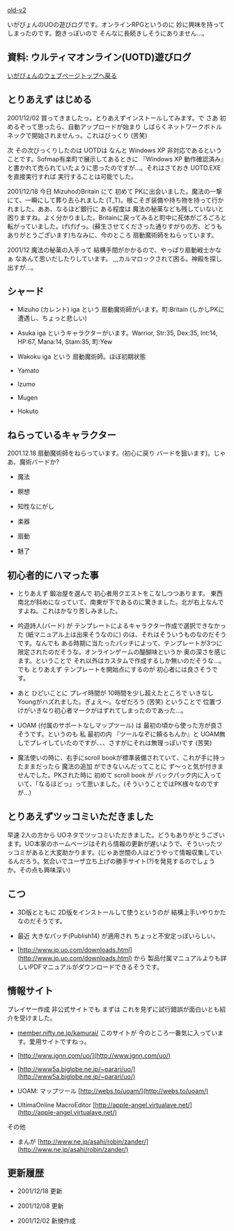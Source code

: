 [old-v2](memogameuo-orig.html)

いがぴょんのUOの遊びログです。オンラインRPGというのに 妙に興味を持ってしまったのです。飽きっぽいので そんなに長続きしそうにありません…。

## 資料: ウルティマオンライン(UOTD)遊びログ

[いがぴょんのウェブページトップへ戻る](../../index.html)

## とりあえず はじめる

2001/12/02 買ってきましたっ。とりあえずインストールしてみます。で さあ 初めるぞって思ったら、自動アップロードが始まり しばらくネットワークボトルネックで開始されませんっ。これはびっくり
(苦笑)

次 その次びっくりしたのは UOTDは なんと Windows XP 非対応であるということです。Sofmap有楽町で展示してあるときに 『Windows XP 動作確認済み』 と書かれて売られていたように思ったのですが…。それはさておき UOTD.EXE を直接実行すれば 実行することは可能でした。

2001/12/18 今日 MizuhoのBritain にて 初めて PKに出会いました。魔法の一撃にて、一瞬にして葬り去られました (T_T)。根こそぎ装備や持ち物を持って行かれました。ああ、なるほど銀行に ある程度は 魔法の秘薬なども残していないと困りますね。よく分かりました。Britainに戻ってみると町中に死体がごろごろと転がっていました。げげげっ。(蘇生させてくださった通りすがりの方、どうもありがとうございます)ちなみに、今のところ 扇動魔術師をねらっています。

2001/12 魔法の秘薬の入手って 結構手間がかかるので、やっぱり扇動戦士かなぁ なあんて思いだしたりしています。
,,,カルマロックされて困る。神殿を探し出すが…。

## シャード

* Mizuho (カレント)
  iga という 扇動魔術師がいます。町:Britain (しかしPKに遭遇し、ちょっと悲しい)
  
* Asuka
  iga というキャラクターがいます。Warrior, Str:35, Dex:35, Int:14, HP:67,
  Mana:14, Stam:35, 町:Yew
  
* Wakoku
  iga という 扇動魔術師。ほぼ初期状態
  
* Yamato
  
* Izumo
  
* Mugen
  
* Hokuto

## ねらっているキャラクター

2001.12.18 扇動魔術師をねらっています。(初心に戻り バードを狙います)。じゃあ、魔術バードか?

* 魔法
  
* 瞑想
  
* 知性なにがし
  
* 楽器
  
* 扇動
  
* 魅了

## 初心者的にハマった事

* とりあえず 鍛冶屋を選んで 初心者用クエストをこなしつつあります。
  東西南北が斜めになっていて、南東が下であるのに驚きました。北が右上なんですよね。これはかなり苦しみました。
  
* 吟遊詩人(バード) が テンプレートによるキャラクター作成で選択できなかった
  (紙マニュアル上は出来そうなのに) のは、それはそういうものなのだそうです。なんでも
  ある時期に当たったパッチによって、テンプレートが3つに限定されたのだそうな。オンラインゲームの醍醐味というか
  奥の深さを感じます。ということで それ以外はカスタムで作成するしか無いのだそうな…。でも
  とりあえず テンプレートを開始点にするのが 初心者には良さそうです。
  
* あと ひどいことに プレイ時間が 10時間を少し超えたところで いきなし Youngがハズれました。ぎょえ～。なぜだろう
(苦笑)
  ということで 位置づけがいきなり初心者マークがはずれてしまったのであった…。
  
* UOAM (付属のサポートなしマップツール) は 最初の頃から使った方が良さそうです。というのも
  私 最初の内 『ツールなぞに頼るもんか』と UOAM無しでプレイしていたのですが、、、さすがにそれは無理っぽいです
  (苦笑)
  
* 魔法使いの時に、右手にscroll bookが標準装備されていて、これが手に持ったままだったら
  魔法の追加 ができないんだってことに ず～っと気が付きませんでした。PKされた時に 初めて scroll book が バックパック内に入っていて、「なるほどっ」って思いました。(そういうことではPK様々なのですが…)

## とりあえずツッコミいただきました

早速 2人の方から UOネタでツッコミいただきました。どうもありがとうございます。UO本家のホームページはそれら情報の更新が遅いようで、そういったツッコミがあると大変助かります。(じゃあ世間の人はどうやって情報収集しているんだろう。気合いでユーザ立ち上げの勝手サイト(?)を発見するのでしょうか。その点も興味深い)

## こつ

* 3D版とともに 2D版をインストールして使うというのが 結構上手いやりかたなのだそうです。
  
* 最近 大きなパッチ(Publish14) が適用され ちょっと不安定っぽいらしい。
  
* [http://www.jp.uo.com/downloads.html](http://www.jp.uo.com/downloads.html) から 製品付属マニュアルよりも詳しいPDFマニュアルがダウンロードできるそうです。

## 情報サイト

プレイヤー作成 非公式サイトでも まずは これを見ずに試行錯誤が面白いとも紹介を受けました。

* [member.nifty.ne.jp/kamurai/](member.nifty.ne.jp/kamurai/)
  このサイトが 今のところ一番気に入っています。愛用サイトですねっ。
  
* [http://www.jgnn.com/uo/](http://www.jgnn.com/uo/)
  
* [http://www5a.biglobe.ne.jp/~parari/uo/](http://www5a.biglobe.ne.jp/~parari/uo/)
  
* UOAM: マップツール
  [http://webs.to/uoam/](http://webs.to/uoam/)
  
* UltimaOnline MacroEditor
  [http://apple-angel.virtualave.net/](http://apple-angel.virtualave.net/)

その他

* まんが
  [http://www.ne.jp/asahi/robin/zander/](http://www.ne.jp/asahi/robin/zander/)

## 更新履歴

* 2001/12/18 更新
  
* 2001/12/08 更新
  
* 2001/12/02 新規作成